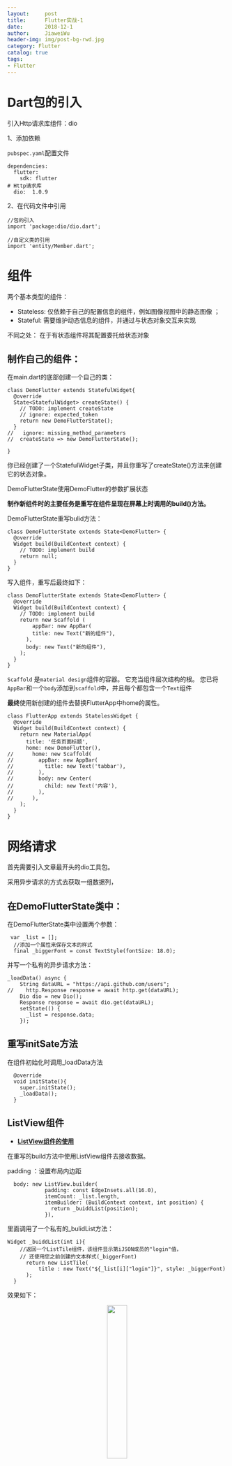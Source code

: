 ```yaml
---
layout:     post                  
title:      Flutter实战-1    
date:       2018-12-1             
author:     JiaweiWu                   
header-img: img/post-bg-rwd.jpg  
category: Flutter   
catalog: true  
tags:                             
- Flutter 
---
```


# Dart包的引入

引入Http请求库组件：dio

1、添加依赖

`pubspec.yaml`配置文件

```
dependencies:
  flutter:
    sdk: flutter
# Http请求库
  dio:  1.0.9 
```

2、在代码文件中引用

```
//包的引入
import 'package:dio/dio.dart';

//自定义类的引用
import 'entity/Member.dart';

```


# 组件

两个基本类型的组件：

- Stateless: 仅依赖于自己的配置信息的组件，例如图像视图中的静态图像 ；
- Stateful: 需要维护动态信息的组件，并通过与状态对象交互来实现

不同之处： 在于有状态组件将其配置委托给状态对象

## 制作自己的组件：

在main.dart的底部创建一个自己的类：
```
class DemoFlutter extends StatefulWidget{
  @override
  State<StatefulWidget> createState() {
    // TODO: implement createState
    // ignore: expected_token
    return new DemoFlutterState();
  }
//   ignore: missing_method_parameters
//  createState => new DemoFlutterState();

}
```
你已经创建了一个StatefulWidget子类，并且你重写了createState()方法来创建它的状态对象。 

DemoFlutterState使用DemoFlutter的参数扩展状态

**制作新组件时的主要任务是重写在组件呈现在屏幕上时调用的build()方法。**

DemoFlutterState重写bulid方法：

```
class DemoFlutterState extends State<DemoFlutter> {
  @override
  Widget build(BuildContext context) {
    // TODO: implement build
    return null;
  }
}
```
写入组件，重写后最终如下：

```
class DemoFlutterState extends State<DemoFlutter> {
  @override
  Widget build(BuildContext context) {
    // TODO: implement build
    return new Scaffold (
        appBar: new AppBar(
        title: new Text("新的组件"),
      ),
      body: new Text("新的组件"),
    );
  }
}
```

`Scaffold` 是`material design`组件的容器。 它充当组件层次结构的根。 您已将`AppBar`和一个`body`添加到`scaffold`中，并且每个都包含一个`Text`组件

**最终**使用新创建的组件去替换FlutterApp中home的属性。

```
class FlutterApp extends StatelessWidget {
  @override
  Widget build(BuildContext context) {
    return new MaterialApp(
      title: '任务页面标题',
      home: new DemoFlutter(),
//      home: new Scaffold(
//        appBar: new AppBar(
//          title: new Text('tabbar'),
//        ),
//        body: new Center(
//          child: new Text('内容'),
//        ),
//      ),
    );
  }
}
```

# 网络请求

首先需要引入文章最开头的dio工具包。

采用异步请求的方式去获取一组数据列，

## 在DemoFlutterState类中： 

在DemoFlutterState类中设置两个参数：

```
 var _list = [];
  //添加一个属性来保存文本的样式
  final _biggerFont = const TextStyle(fontSize: 18.0);
```

并写一个私有的异步请求方法：

```
_loadData() async {
    String dataURL = "https://api.github.com/users";
//    http.Response response = await http.get(dataURL);
    Dio dio = new Dio();
    Response response = await dio.get(dataURL);
    setState(() {
      _list = response.data;
    });
```
## 重写initSate方法

在组件初始化时调用_loadData方法

```
  @override
  void initState(){
    super.initState();
    _loadData();
  }
```

## ListView组件

- [**ListView组件的使用**]()

在重写的build方法中使用ListView组件去接收数据。

padding ：设置布局内边距

```
  body: new ListView.builder(
            padding: const EdgeInsets.all(16.0),
            itemCount: _list.length,
            itemBuilder: (BuildContext context, int position) {
              return _buiddList(position);
            }),
```

里面调用了一个私有的_bulidList方法：

```
Widget _buiddList(int i){
    //返回一个ListTile组件，该组件显示第iJSON成员的"login"值，
    // 还使用您之前创建的文本样式(_biggerFont)
      return new ListTile(
          title : new Text("${_list[i]["login"]}", style: _biggerFont)
      );
  }
```

效果如下：

<center>
<img src="https://gitee.com/wjw0215/blog_gitalk/raw/master/2018/12/flutter/3.png" width="30%" height="30%" />

效果-1
</center>


## 添加分割线

```
Divider ： flutter分隔符组件 

odd ：int数据类型判断是否为奇数的方法

~/ ： dart运算符，返回一个整数值的除法
```

在列表中增加分割线，需要翻倍list的itemCount属性，然后list中的position为偶数时返回Divider组件。


如下处理bulid方法中的代码：

```
 body: new ListView.builder(
            padding: const EdgeInsets.all(16.0),
            itemCount: _list.length * 2,
            itemBuilder: (BuildContext context, int position) {
              if(position.isOdd)
                return new Divider();
              int index = position ~/ 2;
              return _buiddList(index);
            }),
```

在每一行中添加Padding

Padding也是一个基础组件，可以把`ListTilte`作为Padding的子widget

```
 return new Padding(
        padding: const EdgeInsets.all(16.0),
        child:  new ListTile(
            title : new Text("${_list[i]["login"]}", style: _biggerFont)
        )
      );
```

# 自定义类

创建一个Member的实体类：

```
class Member{
  String login;
  String avatarUrl;


  Member.login(this.login);

  Member(this.login, this.avatarUrl){
    if (avatarUrl == null) {
      throw new ArgumentError("avatarUrl of Member cannot be null. "
          "Received: '$avatarUrl'");
    }
  }
}
```

修改之前创建的_list，采用List<Member>去接收Member实体数据：

```
List<Member> _list2 = [];
```

并response中请求到的login个$avatar_url数据存放到_list2中：

```
 setState(() {
//      _list = response.data;
      for(var data in response.data){
//          Member member = new Member.login(data["login"]);
            Member member = new Member(data["login"], data["avatar_url"]);
          _list2.add(member);
      }
    });
```

最后修改_bulidList方法，把头像图片放在title之前：

```
child:  new ListTile(
//            title : new Text("${_list[i]["login"]}", style: _biggerFont)
            title : new Text("${_list2[i].login}", style: _biggerFont),
            leading: new CircleAvatar(
                backgroundColor: Colors.blue,
                //avatarUrl不能为空
                backgroundImage: new NetworkImage(_list2[i].avatarUrl)
            ),
        )
```

最终的效果如下：


<center>
<img src="https://gitee.com/wjw0215/blog_gitalk/raw/master/2018/12/flutter/4.png" width="30%" height="30%" />

效果-2
</center>


- [**demo地址--Github**](https://github.com/wjw0315/wjw-flutter-app)
